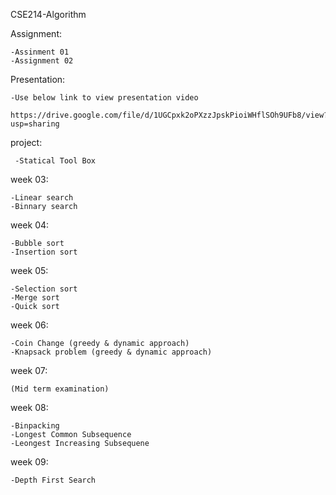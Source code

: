 CSE214-Algorithm 
          

Assignment:

    -Assinment 01
    -Assignment 02
    
Presentation:
                
    -Use below link to view presentation video
    
    https://drive.google.com/file/d/1UGCpxk2oPXzzJpskPioiWHflSOh9UFb8/view?usp=sharing

project:
          
     -Statical Tool Box

week 03:

    -Linear search
    -Binnary search
    
 week 04:
    
    -Bubble sort
    -Insertion sort
   
 week 05:
 
    -Selection sort
    -Merge sort
    -Quick sort
   
 week 06:
 
    -Coin Change (greedy & dynamic approach)
    -Knapsack problem (greedy & dynamic approach)
    
week 07:
    
    (Mid term examination)
    
week 08:

    -Binpacking
    -Longest Common Subsequence
    -Leongest Increasing Subsequene

week 09:

    -Depth First Search 

